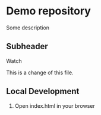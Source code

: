 # Demo repository

Some description

## Subheader

Watch

This is a change of this file.

## Local Development

1. Open index.html in your browser